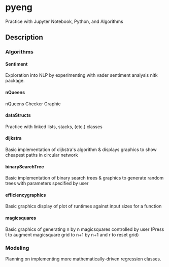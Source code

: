 # pyeng
Practice with Jupyter Notebook, Python, and Algorithms
## Description
### Algorithms
#### Sentiment 
Exploration into NLP by experimenting with vader sentiment analysis nltk package. 
#### nQueens
nQueens Checker Graphic
#### dataStructs
Practice with linked lists, stacks, (etc.) classes
#### dijkstra
Basic implementation of dijkstra's algorithm & displays graphics to show cheapest paths in circular network
#### binarySearchTree
Basic implementation of binary search trees & graphics to generate random trees with parameters specified by user
#### efficiencygraphics
Basic graphics display of plot of runtimes against input sizes for a function
#### magicsquares
Basic graphics of generating n by n magicsquares controlled by user (Press t to augment magicsquare grid to n+1 by n+1 and r to reset grid)
### Modeling 
Planning on implementing more mathematically-driven regression classes.
